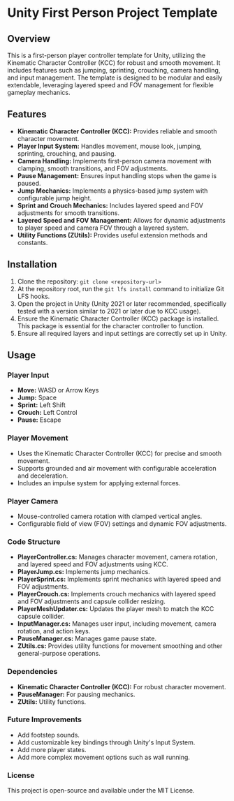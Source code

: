 # Unity First Person Project Template

## Overview

This is a first-person player controller template for Unity, utilizing the Kinematic Character Controller (KCC) for robust and smooth movement. It includes features such as jumping, sprinting, crouching, camera handling, and input management. The template is designed to be modular and easily extendable, leveraging layered speed and FOV management for flexible gameplay mechanics.

## Features

* **Kinematic Character Controller (KCC):** Provides reliable and smooth character movement.
* **Player Input System:** Handles movement, mouse look, jumping, sprinting, crouching, and pausing.
* **Camera Handling:** Implements first-person camera movement with clamping, smooth transitions, and FOV adjustments.
* **Pause Management:** Ensures input handling stops when the game is paused.
* **Jump Mechanics:** Implements a physics-based jump system with configurable jump height.
* **Sprint and Crouch Mechanics:** Includes layered speed and FOV adjustments for smooth transitions.
* **Layered Speed and FOV Management:** Allows for dynamic adjustments to player speed and camera FOV through a layered system.
* **Utility Functions (ZUtils):** Provides useful extension methods and constants.

## Installation

1.  Clone the repository: `git clone <repository-url>`
2.  At the repository root, run the `git lfs install` command to initialize Git LFS hooks.
3.  Open the project in Unity (Unity 2021 or later recommended, specifically tested with a version similar to 2021 or later due to KCC usage).
4.  Ensure the Kinematic Character Controller (KCC) package is installed. This package is essential for the character controller to function.
5.  Ensure all required layers and input settings are correctly set up in Unity.

## Usage

### Player Input

* **Move:** WASD or Arrow Keys
* **Jump:** Space
* **Sprint:** Left Shift
* **Crouch:** Left Control
* **Pause:** Escape

### Player Movement

* Uses the Kinematic Character Controller (KCC) for precise and smooth movement.
* Supports grounded and air movement with configurable acceleration and deceleration.
* Includes an impulse system for applying external forces.

### Player Camera

* Mouse-controlled camera rotation with clamped vertical angles.
* Configurable field of view (FOV) settings and dynamic FOV adjustments.

### Code Structure

* **PlayerController.cs:** Manages character movement, camera rotation, and layered speed and FOV adjustments using KCC.
* **PlayerJump.cs:** Implements jump mechanics.
* **PlayerSprint.cs:** Implements sprint mechanics with layered speed and FOV adjustments.
* **PlayerCrouch.cs:** Implements crouch mechanics with layered speed and FOV adjustments and capsule collider resizing.
* **PlayerMeshUpdater.cs:** Updates the player mesh to match the KCC capsule collider.
* **InputManager.cs:** Manages user input, including movement, camera rotation, and action keys.
* **PauseManager.cs:** Manages game pause state.
* **ZUtils.cs:** Provides utility functions for movement smoothing and other general-purpose operations.

### Dependencies

* **Kinematic Character Controller (KCC):** For robust character movement.
* **PauseManager:** For pausing mechanics.
* **ZUtils:** Utility functions.

### Future Improvements

* Add footstep sounds.
* Add customizable key bindings through Unity's Input System.
* Add more player states.
* Add more complex movement options such as wall running.

### License

This project is open-source and available under the MIT License.
